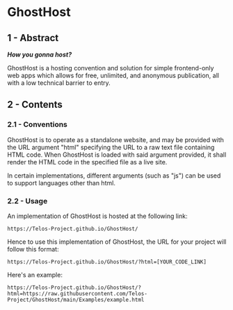 # GhostHost

## 1 - Abstract

***How you gonna host?***

GhostHost is a hosting convention and solution for simple frontend-only web apps which allows for
free, unlimited, and anonymous publication, all with a low technical barrier to entry.

## 2 - Contents

### 2.1 - Conventions

GhostHost is to operate as a standalone website, and may be provided with the URL argument "html"
specifying the URL to a raw text file containing HTML code. When GhostHost is loaded with said
argument provided, it shall render the HTML code in the specified file as a live site.

In certain implementations, different arguments (such as "js") can be used to support languages
other than html.

### 2.2 - Usage

An implementation of GhostHost is hosted at the following link:

    https://Telos-Project.github.io/GhostHost/

Hence to use this implementation of GhostHost, the URL for your project will follow this format:

	https://Telos-Project.github.io/GhostHost/?html=[YOUR_CODE_LINK]

Here's an example:

	https://Telos-Project.github.io/GhostHost/?html=https://raw.githubusercontent.com/Telos-Project/GhostHost/main/Examples/example.html